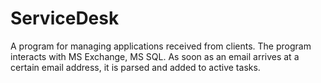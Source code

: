 # ServiceDesk
A program for managing applications received from clients. The program interacts with MS Exchange, MS SQL. As soon as an email arrives at a certain email address, it is parsed and added to active tasks.
